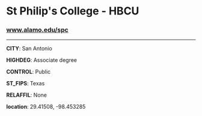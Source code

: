 # St Philip's College - HBCU
### www.alamo.edu/spc
---
**CITY**: San Antonio

**HIGHDEG**: Associate degree

**CONTROL**: Public

**ST_FIPS**: Texas

**RELAFFIL**: None

**location**: 29.41508, -98.453285